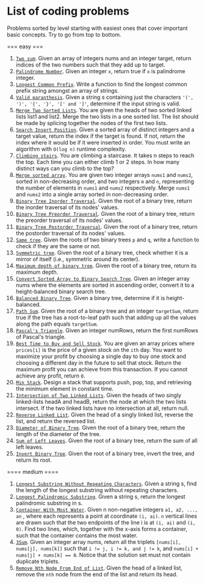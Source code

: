 # List of coding problems

Problems sorted by level starting with easiest ones that cover important basic concepts. Try to go from top to bottom.

=== easy ===

1. [`Two sum`](https://leetcode.com/problems/two-sum/). Given an array of integers nums and an integer target, return indices of the two numbers such that they add up to target.
2. [`Palindrome Number`](https://leetcode.com/problems/palindrome-number/). Given an integer `x`, return true if `x` is palindrome integer.
3. [`Longest Common Prefix`](https://leetcode.com/problems/longest-common-prefix/). Write a function to find the longest common prefix string amongst an array of strings.
4. [`Valid paranthesis`](https://leetcode.com/problems/valid-parentheses/). Given a string s containing just the characters `'(', ')', '{', '}', '[' and ']'`, determine if the input string is valid.
5. [`Merge Two Sorted Lists`](https://leetcode.com/problems/merge-two-sorted-lists/). You are given the heads of two sorted linked lists list1 and list2. Merge the two lists in a one sorted list. The list should be made by splicing together the nodes of the first two lists.
6. [`Search Insert Position`](https://leetcode.com/problems/search-insert-position/). Given a sorted array of distinct integers and a target value, return the index if the target is found. If not, return the index where it would be if it were inserted in order.  You must write an algorithm with `O(log n)` runtime complexity. 
7. [`Climbing stairs`](https://leetcode.com/problems/climbing-stairs/). You are climbing a staircase. It takes n steps to reach the top. Each time you can either climb 1 or 2 steps. In how many distinct ways can you climb to the top?
8. [`Merge sorted array`](https://leetcode.com/problems/merge-sorted-array/). You are given two integer arrays `nums1` and `nums2`, sorted in non-decreasing order, and two integers `m` and `n`, representing the number of elements in `nums1` and `nums2` respectively. Merge `nums1` and `nums2` into a single array sorted in non-decreasing order.
9. [`Binary Tree Inorder Traversal`](https://leetcode.com/problems/binary-tree-inorder-traversal/). Given the root of a binary tree, return the inorder traversal of its nodes' values.
9. [`Binary Tree Preorder Traversal`](https://leetcode.com/problems/binary-tree-preorder-traversal/). Given the root of a binary tree, return the preorder traversal of its nodes' values.
9. [`Binary Tree Postorder Traversal`](https://leetcode.com/problems/binary-tree-postorder-traversal/). Given the root of a binary tree, return the postorder traversal of its nodes' values.
10. [`Same tree`](https://leetcode.com/problems/same-tree/). Given the roots of two binary trees `p` and `q`, write a function to check if they are the same or not.
11. [`Symmetric tree`](https://leetcode.com/problems/symmetric-tree/). Given the root of a binary tree, check whether it is a mirror of itself (i.e., symmetric around its center).
12. [`Maximum depth of binary tree`](https://leetcode.com/problems/maximum-depth-of-binary-tree/). Given the root of a binary tree, return its maximum depth.
13. [`Convert Sorted Array to Binary Search Tree`](https://leetcode.com/problems/convert-sorted-array-to-binary-search-tree/). Given an integer array nums where the elements are sorted in ascending order, convert it to a height-balanced binary search tree.
14. [`Balanced Binary Tree`](https://leetcode.com/problems/balanced-binary-tree/). Given a binary tree, determine if it is height-balanced.
15. [`Path Sum`](https://leetcode.com/problems/path-sum/). Given the root of a binary tree and an integer `targetSum`, return true if the tree has a root-to-leaf path such that adding up all the values along the path equals `targetSum`.
16. [`Pascal's Triangle`](https://leetcode.com/problems/pascals-triangle/). Given an integer numRows, return the first numRows of Pascal's triangle.
17. [`Best Time to Buy and Sell Stock`](https://leetcode.com/problems/best-time-to-buy-and-sell-stock/). You are given an array prices where `prices[i]` is the price of a given stock on the `ith` day. You want to maximize your profit by choosing a single day to buy one stock and choosing a different day in the future to sell that stock. Return the maximum profit you can achieve from this transaction. If you cannot achieve any profit, return `0`.
18. [`Min Stack`](https://leetcode.com/problems/min-stack/). Design a stack that supports push, pop, top, and retrieving the minimum element in constant time.
19. [`Intersection of Two Linked Lists`](https://leetcode.com/problems/intersection-of-two-linked-lists/). Given the heads of two singly linked-lists headA and headB, return the node at which the two lists intersect. If the two linked lists have no intersection at all, return null.
20. [`Reverse Linked List`](https://leetcode.com/problems/reverse-linked-list/). Given the head of a singly linked list, reverse the list, and return the reversed list.
21. [`Diameter of Binary Tree`](https://leetcode.com/problems/diameter-of-binary-tree/). Given the root of a binary tree, return the length of the diameter of the tree.
22. [`Sum of Left Leaves`](https://leetcode.com/problems/sum-of-left-leaves/). Given the root of a binary tree, return the sum of all left leaves.
23. [`Invert Binary Tree`](https://leetcode.com/problems/invert-binary-tree/). Given the root of a binary tree, invert the tree, and return its root.

==== medium ====

1. [`Longest Substring Without Repeating Characters`](https://leetcode.com/problems/longest-substring-without-repeating-characters/). Given a string s, find the length of the longest substring without repeating characters.
2. [`Longest Palindromic Substring`](https://leetcode.com/problems/longest-palindromic-substring/). Given a string s, return the longest palindromic substring in s.
3. [`Container With Most Water`](https://leetcode.com/problems/container-with-most-water/). Given n non-negative integers `a1, a2, ..., an` , where each represents a point at coordinate `(i, ai)`. `n` vertical lines are drawn such that the two endpoints of the line i is at `(i, ai)` and `(i, 0)`. Find two lines, which, together with the x-axis forms a container, such that the container contains the most water.
4. [`3Sum`](https://leetcode.com/problems/3sum/). Given an integer array nums, return all the triplets `[nums[i], nums[j], nums[k]]` such that `i != j, i != k, and j != k`, and `nums[i] + nums[j] + nums[k] == 0`. Notice that the solution set must not contain duplicate triplets.
5. [`Remove Nth Node From End of List`](https://leetcode.com/problems/remove-nth-node-from-end-of-list/). Given the head of a linked list, remove the `nth` node from the end of the list and return its head.
